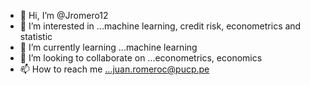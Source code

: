 - 👋 Hi, I’m @Jromero12
- 👀 I’m interested in ...machine learning, credit risk, econometrics and statistic
- 🌱 I’m currently learning ...machine learning
- 💞️ I’m looking to collaborate on ...econometrics, economics
- 📫 How to reach me ...juan.romeroc@pucp.pe

<!---
Jromero12/Jromero12 is a ✨ special ✨ repository because its `README.md` (this file) appears on your GitHub profile.
You can click the Preview link to take a look at your changes.
--->
